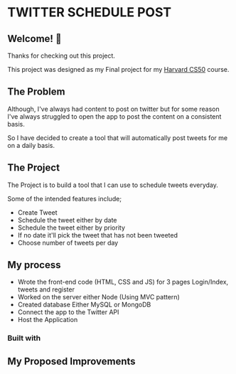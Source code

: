 # TWITTER SCHEDULE POST

## Welcome! 👋

Thanks for checking out this project.

This project was designed as my Final project for my [Harvard CS50](https://cs50.harvard.edu/x/2022/project/) course.


## The Problem

Although, I've always had content to post on twitter but for some reason I've always struggled to open the app to post the content on a consistent basis.

So I have decided to create a tool that will automatically post tweets for me on a daily basis.


## The Project

The Project is to build a tool that I can use to schedule tweets everyday.

Some of the intended features include;
- Create Tweet
- Schedule the tweet either by date
- Schedule the tweet either by priority
- If no date it'll pick the tweet that has not been tweeted
- Choose number of tweets per day



<!-- ### Links

- Live Site URL: [See Finished HTML Site](https://mos-zaid.github.io/manzel/index.html) -->




## My process

- Wrote the front-end code (HTML, CSS and JS) for 3 pages Login/Index, tweets and register
- Worked on the server either Node (Using MVC pattern)
- Created database Either MySQL or MongoDB
- Connect the app to the Twitter API
- Host the Application

### Built with

<!-- - Bootstrap Grid
- WordPress
- Mobile first
- Lazy Loading images -->



## My Proposed Improvements
<!-- - Improve Google page speed insights from 95% to 100%
- Make HTML more readable
- Make CSS more readable -->


<!--
1. Create server
2. Create Login Page and sessions (Look at finance app)
3. Verify the Login Process
4. If the user is me or if the user has signed in to twitter then let them create a scheduler
5. Create a Todo Front-end template that allows users schedule Post
6. Create Databses for user Login and twitter post (Password Should be harshed)
7. Create an index for the preferable columns in the tables



MVC---
MODEL - User Table(Username, Password_harsh, Email Address, ), tweets (Tweet (Less than 280 Characters), Date(Only 3 in one day), Priority(1 is highest priority), status(Done or blank))
VIEW - Template (Include Success and Error Notification), Login Page, Settings Page, To do App page
CONTROLLER -
-->
